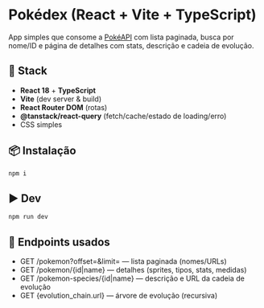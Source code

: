 # Pokédex (React + Vite + TypeScript)

App simples que consome a [PokéAPI](https://pokeapi.co/) com lista paginada, busca por nome/ID e página de detalhes com stats, descrição e cadeia de evolução.

## 🚀 Stack
- **React 18** + **TypeScript**
- **Vite** (dev server & build)
- **React Router DOM** (rotas)
- **@tanstack/react-query** (fetch/cache/estado de loading/erro)
- CSS simples

## 📦 Instalação
```bash
npm i
```

## ▶️ Dev
```bash
npm run dev
```

## 🔗 Endpoints usados

- GET /pokemon?offset=&limit= — lista paginada (nomes/URLs)
- GET /pokemon/{id|name} — detalhes (sprites, tipos, stats, medidas)
- GET /pokemon-species/{id|name} — descrição e URL da cadeia de evolução
- GET {evolution_chain.url} — árvore de evolução (recursiva)
